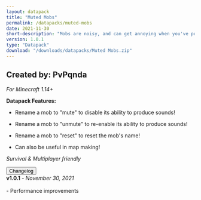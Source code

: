```yaml
---
layout: datapack
title: "Muted Mobs"
permalink: /datapacks/muted-mobs
date: 2021-11-30
short-description: "Mobs are noisy, and can get annoying when you've put them in your base. Mute them!"
version: 1.0.1
type: "Datapack"
download: "/downloads/datapacks/Muted Mobs.zip"
---
```

Created by: PvPqnda
-
*For Minecraft 1.14+*

**Datapack Features:**

- Rename a mob to "mute" to disable its ability to produce sounds!

- Rename a mob to "unmute" to re-enable its ability to produce sounds!

- Rename a mob to "reset" to reset the mob's name!

- Can also be useful in map making!

*Survival & Multiplayer friendly*

<div id="accordion">
  <div class="card">
        <button class="card-header mb-0 btn btn-link text-decoration-none" data-toggle="collapse" data-target="#changelog" aria-expanded="false" aria-controls="changelog" id="changelogBtn">
           Changelog
        </button>
</div>

<div id="changelog" class="collapse" aria-labelledby="changelogBtn" data-parent="#accordion">
      <div class="card-body">
<b>v1.0.1</b> - <em>November 30, 2021</em><br>
<br>
- Performance improvements<br>
      </div>
    </div>
  </div>